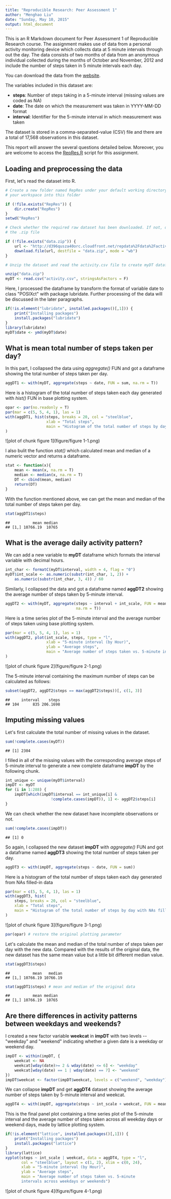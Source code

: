 ```yaml
---
title: "Reproducible Research: Peer Assessment 1"
author: "Menghao Liu"
date: "Sunday, May 10, 2015"
output: html_document
---
```


This is an R Markdown document for Peer Assessment 1 of Reproducible Research course. The assignment makes use of data from a personal activity monitoring device which collects data at 5 minute intervals through out the day. The data consists of two months of data from an anonymous individual collected during the months of October and November, 2012 and include the number of steps taken in 5 minute intervals each day.

You can download the data from the [website](https://d396qusza40orc.cloudfront.net/repdata%2Fdata%2Factivity.zip). 

The variables included in this dataset are:  
- **steps**: Number of steps taking in a 5-minute interval (missing values are coded as NA)  
- **date**: The date on which the measurement was taken in YYYY-MM-DD format  
- **interval**: Identifier for the 5-minute interval in which measurement was taken  

The dataset is stored in a comma-separated-value (CSV) file and there are a total of 17,568 observations in this dataset.

This report will answer the several questions detailed below. Moreover, you are welcome to access the [RepRes.R](https://github.com/MenghaoLiu/RepData_PeerAssessment1/blob/master/RepRes.R) script for this assignment.

## Loading and preprocessing the data

First, let's read the dataset into R.


```r
# Create a new folder named RepRes under your default working directory and set 
# your workspace into this folder

if (!file.exists("RepRes")) {
    dir.create("RepRes")
}
setwd("RepRes")

# Check whether the required raw dataset has been downloaded. If not, download 
# the .zip file

if (!file.exists("data.zip")) {
    url <- "http://d396qusza40orc.cloudfront.net/repdata%2Fdata%2Factivity.zip"
    download.file(url, destfile = "data.zip", mode = "wb")
}

# Unzip the dataset and read the activity.csv file to create myDT dataframe

unzip("data.zip")
myDT <- read.csv("activity.csv", stringsAsFactors = F)
```

Here, I processed the dataframe by transform the format of variable date to class "POSIXct" with package lubridate. Further processing of the data will be discussed in the later paragraphs.


```r
if(!is.element("lubridate", installed.packages()[,1])) {
    print("Installing packages")
    install.packages("lubridate")
}
library(lubridate)
myDT$date <- ymd(myDT$date)
```

## What is mean total number of steps taken per day?

In this part, I collapsed the data using *aggregate()* FUN and got a dataframe showing the total number of steps taken per day.


```r
aggDT1 <- with(myDT, aggregate(steps ~ date, FUN = sum, na.rm = T))
```

Here is a histogram of the total number of steps taken each day generated with *hist()* FUN in base plotting system.


```r
opar <- par(no.readonly = T)
par(mar = c(5, 5, 4, 1), las = 1)
with(aggDT1, hist(steps, breaks = 20, col = "steelblue", 
                  xlab = "Total steps", 
                  main = "Histogram of the total number of steps by day")
)
```

![plot of chunk figure 1](figure/figure 1-1.png) 

I also bulit the function *stat()* which calculated mean and median of a numeric vector and returns a dataframe.


```r
stat <- function(x){
    mean <- mean(x, na.rm = T)
    median <- median(x, na.rm = T)
    DT <- cbind(mean, median)
    return(DT)
}
```

With the function mentioned above, we can get the mean and median of the total number of steps taken per day.


```r
stat(aggDT1$steps)
```

```
##          mean median
## [1,] 10766.19  10765
```

## What is the average daily activity pattern?

We can add a new variable to **myDT** dataframe which formats the interval variable with decimal hours.


```r
int_char <- formatC(myDT$interval, width = 4, flag = "0")
myDT$int_scale <- as.numeric(substr(int_char, 1, 2)) + 
    as.numeric(substr(int_char, 3, 4)) / 60
```

Similarly, I collapsed the data and got a dataframe named **aggDT2** showing the average number of steps taken by 5-minute interval.


```r
aggDT2 <- with(myDT, aggregate(steps ~ interval + int_scale, FUN = mean, 
                               na.rm = T))
```

Here is a time series plot of the 5-minute interval and the average number of steps taken using base plotting system.


```r
par(mar = c(5, 5, 4, 1), las = 1)
with(aggDT2, plot(int_scale, steps, type = "l",
                  xlab = "5-minute interval (by Hour)", 
                  ylab = "Average steps", 
                  main = "Average number of steps taken vs. 5-minute intervals")
)
```

![plot of chunk figure 2](figure/figure 2-1.png) 

The 5-minute interval containing the maximum number of steps can be calculated as follows: 


```r
subset(aggDT2, aggDT2$steps == max(aggDT2$steps))[, c(1, 3)]
```

```
##     interval    steps
## 104      835 206.1698
```

## Imputing missing values

Let's first calculate the total number of missing values in the dataset.


```r
sum(!complete.cases(myDT))
```

```
## [1] 2304
```

I filled in all of the missing values with the corresponding average steps of 5-minute interval to generate a new complete dataframe **impDT** by the following chunk.


```r
int_unique <- unique(myDT$interval)
impDT <- myDT
for (i in 1:288) {
    impDT[which(impDT$interval == int_unique[i] & 
                    !complete.cases(impDT)), 1] <- aggDT2$steps[i]
}
```

We can check whether the new dataset have incomplete observations or not.


```r
sum(!complete.cases(impDT))
```

```
## [1] 0
```

So again, I collapsed the new dataset **impDT** with *aggregate()* FUN and got a dataframe named **aggDT3** showing the total number of steps taken per day.


```r
aggDT3 <- with(impDT, aggregate(steps ~ date, FUN = sum))
```

Here is a histogram of the total number of steps taken each day generated from NAs filled-in data


```r
par(mar = c(5, 5, 4, 1), las = 1)
with(aggDT3, hist(
    steps, breaks = 20, col = "steelblue", 
    xlab = "Total steps",
    main = "Histogram of the total number of steps by day with NAs filled-in")
)
```

![plot of chunk figure 3](figure/figure 3-1.png) 

```r
par(opar) # restore the original plotting parameter
```

Let's calculate the mean and median of the total number of steps taken per day with the new data. Compared with the results of the original data, the new dataset has the same mean value but a little bit different median value.


```r
stat(aggDT3$steps)
```

```
##          mean   median
## [1,] 10766.19 10766.19
```

```r
stat(aggDT1$steps) # mean and median of the original data
```

```
##          mean median
## [1,] 10766.19  10765
```

## Are there differences in activity patterns between weekdays and weekends?

I created a new factor variable **weekcat** in **impDT** with two levels -- "weekday" and "weekend" indicating whether a given date is a weekday or weekend day.


```r
impDT <- within(impDT, {
    weekcat <- NA
    weekcat[wday(date)>= 2 & wday(date) <= 6] <- "weekday"
    weekcat[wday(date) == 1 | wday(date) == 7] <- "weekend"
})
impDT$weekcat <- factor(impDT$weekcat, levels = c("weekend", "weekday"))
```

We can collapse **impDT** and get **aggDT4** dataset showing the average number of steps taken by 5-minute interval and weekcat.


```r
aggDT4 <- with(impDT, aggregate(steps ~ int_scale + weekcat, FUN = mean))
```

This is the final panel plot containing a time series plot of the 5-minute interval and the average number of steps taken across all weekday days or weekend days, made by lattice plotting system.


```r
if(!is.element("lattice", installed.packages()[,1])) {
    print("Installing packages")
    install.packages("lattice")
}
library(lattice)
xyplot(steps ~ int_scale | weekcat, data = aggDT4, type = "l", 
       col = "steelblue", layout = c(1, 2), xlim = c(0, 24), 
       xlab = "5-minute interval (by Hour)", 
       ylab = "Average steps", 
       main = "Average number of steps taken vs. 5-minute
       intervals across weekdays or weekends")
```

![plot of chunk figure 4](figure/figure 4-1.png) 



